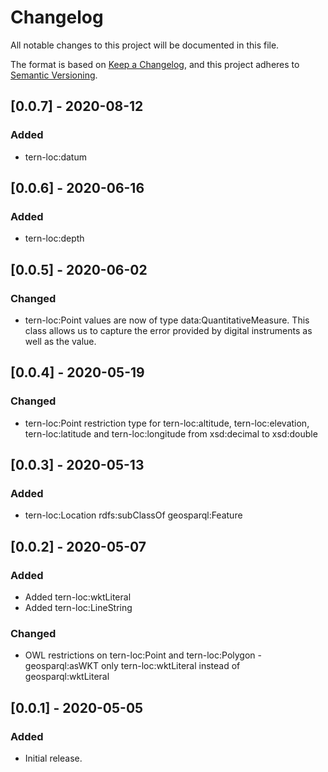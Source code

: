 # Changelog
All notable changes to this project will be documented in this file.

The format is based on [Keep a Changelog](https://keepachangelog.com/en/1.0.0/),
and this project adheres to [Semantic Versioning](https://semver.org/spec/v2.0.0.html).


## [0.0.7] - 2020-08-12
### Added
- tern-loc:datum


## [0.0.6] - 2020-06-16
### Added
- tern-loc:depth


## [0.0.5] - 2020-06-02
### Changed
- tern-loc:Point values are now of type data:QuantitativeMeasure. This class allows us to capture the error provided by digital instruments as well as the value. 


## [0.0.4] - 2020-05-19
### Changed
- tern-loc:Point restriction type for tern-loc:altitude, tern-loc:elevation, tern-loc:latitude and tern-loc:longitude from xsd:decimal to xsd:double


## [0.0.3] - 2020-05-13
### Added
- tern-loc:Location rdfs:subClassOf geosparql:Feature


## [0.0.2] - 2020-05-07
### Added
- Added tern-loc:wktLiteral
- Added tern-loc:LineString
### Changed
- OWL restrictions on tern-loc:Point and tern-loc:Polygon - geosparql:asWKT only tern-loc:wktLiteral instead of geosparql:wktLiteral


## [0.0.1] - 2020-05-05
### Added
- Initial release.